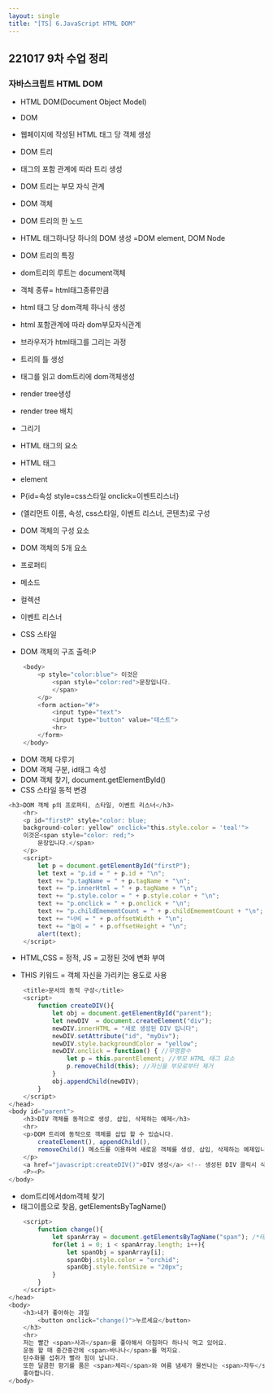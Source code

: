 ```yaml
---
layout: single
title: "[TS] 6.JavaScript HTML DOM"
---
```


## 221017 9차 수업 정리
### 자바스크립트 HTML DOM

- HTML DOM(Document Object Model)
 - DOM
  - 웹페이지에 작성된 HTML 태그 당 객체 생성
 - DOM 트리
  - 태그의 포함 관계에 따라 트리 생성
  - DOM 트리는 부모 자식 관계
 - DOM 객체
  - DOM 트리의 한 노드
  - HTML 태그하나당 하나의 DOM 생성 =DOM element, DOM Node

- DOM 트리의 특징
 - dom트리의 루트는 document객체
 - 객체 종류= html태그종류만큼
 - html 태그 당 dom객체 하나식 생성
 - html  포함관계에 따라 dom부모자식관계

- 브라우저가 html태그를 그리는 과정
 - 트리의 틀 생성
 - 태그를 읽고 dom트리에 dom객체생성
 - render tree생성
 - render tree 배치
 - 그리기

- HTML 태그의 요소
 - HTML 태그
  - element
  - P{id=속성 style=css스타일 onclick=이벤트리스너}
- (엘리먼트 이름, 속성, css스타일, 이벤트 리스너, 콘텐츠)로 구성
 
- DOM 객체의 구성 요소
 - DOM 객체의 5개 요소
  - 프로퍼티
  - 메소드
  - 컬렉션
  - 이벤트 리스너
  - CSS 스타일

- DOM 객체의 구조 출력:P
```javascript
    <body>
        <p style="color:blue"> 이것은 
            <span style="color:red">문장입니다.
            </span>
        </p>
        <form action="#">
            <input type="text">
            <input type="button" value="테스트">
            <hr>
        </form>
    </body>
```
- DOM 객체 다루기
 - DOM 객체 구분, id태그 속성
 - DOM 객체 찾기, document.getElementById()
 - CSS 스타일 동적 변경
```javascript
<h3>DOM 객체 p의 프로퍼티, 스타일, 이벤트 리스너</h3>
    <hr>
    <p id="firstP" style="color: blue; 
    background-color: yellow" onclick="this.style.color = 'teal'">
    이것은<span style="color: red;"> 
        문장입니다.</span>
    </p>
    <script>
        let p = document.getElementById("firstP");
        let text = "p.id = " + p.id + "\n";
        text += "p.tagName = " + p.tagName + "\n";
        text += "p.innerHtml = " + p.tagName + "\n";
        text += "p.style.color = " + p.style.color + "\n";
        text += "p.onclick = " + p.onclick + "\n";
        text += "p.childEmememtCount = " + p.childEmememtCount + "\n";
        text += "너비 = " + p.offsetWidth + "\n";
        text += "높이 = " + p.offsetHeight + "\n";
        alert(text);
    </script>
```

- HTML,CSS = 정적, JS = 고정된 것에 변화 부여

- THIS 키워드 = 객체 자신을 가리키는 용도로 사용
```javascript
    <title>문서의 동적 구성</title>
    <script>
        function createDIV(){
            let obj = document.getElementById("parent");
            let newDIV  = document.createElement("div");
            newDIV.innerHTML = "새로 생성된 DIV 입니다";
            newDIV.setAttribute("id", "myDiv");
            newDIV.style.backgroundColor = "yellow";
            newDIV.onclick = function() { //무명함수
                let p = this.parentElement; //부모 HTML 태그 요소
                p.removeChild(this); //자신을 부모로부터 제거
            }
            obj.appendChild(newDIV);
        }
    </script>
</head>
<body id="parent">
    <h3>DIV 객체를 동적으로 생성, 삽입, 삭제하는 예제</h3>
    <hr>
    <p>DOM 트리에 동적으로 객체를 삽입 할 수 있습니다.
        createElement(), appendChild(),
        removeChild() 메소드를 이용하여 새로운 객체를 생성, 삽입, 삭제하는 예제입니다. 
    </p>
    <a href="javascript:createDIV()">DIV 생성</a> <!-- 생성된 DIV 클릭시 삭제-->
    <P><P>
</body>
```

- dom트리에서dom객체 찾기
 - 태그이름으로 찾음, getElementsByTagName()

```javascript
    <script>
        function change(){
            let spanArray = document.getElementsByTagName("span"); /*태그이름은 여러개가 오니까 spanArray로 지정*/
            for(let i = 0; i < spanArray.length; i++){
                let spanObj = spanArray[i];
                spanObj.style.color = "orchid";
                spanObj.style.fontSize = "20px";
            }
        }
    </script>
</head>
<body>
    <h3>내가 좋아하는 과일
        <button onclick="change()">누르세요</button>
    </h3>
    <hr>
    저는 빨간 <span>사과</span>를 좋아해서 아침마다 하나식 먹고 있어요.
    운동 할 때 중간중간에 <span>바나나</span>를 먹지요.
    탄수화물 섭취가 빨라 힘이 납니다.
    또한 달콤한 향기를 품은 <span>체리</span>와 여름 냄새가 물씬나는 <span>자두</span>를 
    좋아합니다.
</body>
```